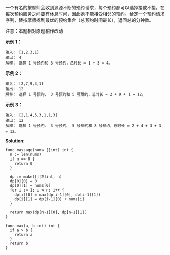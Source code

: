 一个有名的按摩师会收到源源不断的预约请求，每个预约都可以选择接或不接。在每次预约服务之间要有休息时间，因此她不能接受相邻的预约。给定一个预约请求序列，替按摩师找到最优的预约集合（总预约时间最长），返回总的分钟数。

注意：本题相对原题稍作改动

**示例 1：**
```
输入： [1,2,3,1]
输出： 4
解释： 选择 1 号预约和 3 号预约，总时长 = 1 + 3 = 4。
```
**示例 2：**
```
输入： [2,7,9,3,1]
输出： 12
解释： 选择 1 号预约、 3 号预约和 5 号预约，总时长 = 2 + 9 + 1 = 12。
```
**示例 3：**
```
输入： [2,1,4,5,3,1,1,3]
输出： 12
解释： 选择 1 号预约、 3 号预约、 5 号预约和 8 号预约，总时长 = 2 + 4 + 3 + 3 = 12。
```

**Solution:**

```golang
func massage(nums []int) int {
  n := len(nums)
  if n == 0 {
    return 0
  }

  dp := make([][2]int, n)
  dp[0][0] = 0
  dp[0][1] = nums[0]
  for i := 1; i < n; i++ {
    dp[i][0] = max(dp[i-1][0], dp[i-1][1])
    dp[i][1] = dp[i-1][0] + nums[i]
  }

  return max(dp[n-1][0], dp[n-1][1])
}

func max(a, b int) int {
  if a > b {
    return a
  }
  return b
}
```
